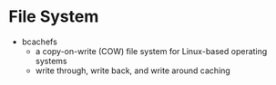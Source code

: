 # File System

- bcachefs
  - a copy-on-write (COW) file system for Linux-based operating systems
  - write through, write back, and write around caching
